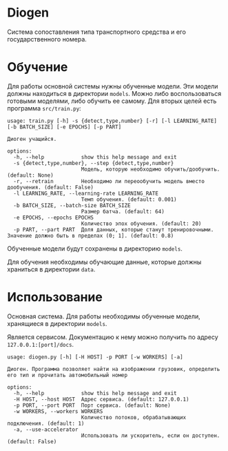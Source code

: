 # Diogen

Система сопоставления типа транспортного средства и его государственного номера.

# Обучение

Для работы основной системы нужны обученные модели. Эти модели должны находиться в директории `models`. Можно либо воспользоваться готовыми моделями, либо обучить ее самому. Для вторых целей есть программа `src/train.py`:

```
usage: train.py [-h] -s {detect,type,number} [-r] [-l LEARNING_RATE] [-b BATCH_SIZE] [-e EPOCHS] [-p PART]

Диоген учащийся.

options:
  -h, --help            show this help message and exit
  -s {detect,type,number}, --step {detect,type,number}
                        Модель, которую необходимо обучить/дообучить. (default: None)
  -r, --retrain         Необходимо ли переообучить модель вместо дообучения. (default: False)
  -l LEARNING_RATE, --learning-rate LEARNING_RATE
                        Темп обучения. (default: 0.001)
  -b BATCH_SIZE, --batch-size BATCH_SIZE
                        Размер батча. (default: 64)
  -e EPOCHS, --epochs EPOCHS
                        Количество эпох обучения. (default: 20)
  -p PART, --part PART  Доля данных, которые станут тренировочными. Значение должно быть в пределах (0; 1]. (default: 0.8)
```

Обученные модели будут сохранены в директорию `models`.

Для обучения необходимы обучающие данные, которые должны храниться в директории `data`.

# Использование

Основная система. Для работы необходимы обученные модели, хранящиеся в директории `models`.

Является сервисом. Документацию к нему можно получить по адресу `127.0.0.1:[port]/docs`.

```
usage: diogen.py [-h] [-H HOST] -p PORT [-w WORKERS] [-a]

Диоген. Программа позволяет найти на изображении грузовик, определить его тип и прочитать автомобильный номер

options:
  -h, --help            show this help message and exit
  -H HOST, --host HOST  Адрес сервиса. (default: 127.0.0.1)
  -p PORT, --port PORT  Порт сервиса. (default: None)
  -w WORKERS, --workers WORKERS
                        Количество потоков, обрабатывающих подключения. (default: 1)
  -a, --use-accelerator
                        Использовать ли ускоритель, если он доступен. (default: False)
```